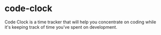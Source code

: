 # code-clock
Code Clock is a time tracker that will help you concentrate on coding while it's keeping track of time you've spent on development.
